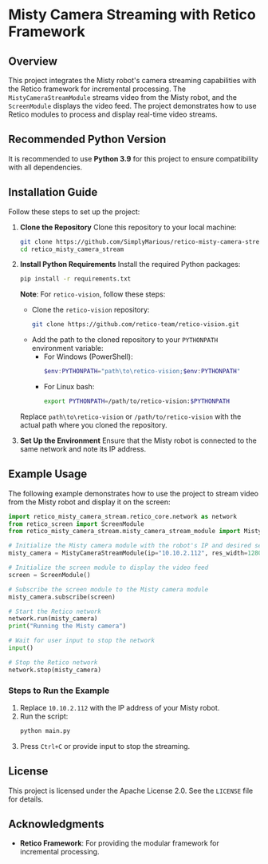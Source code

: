 # Misty Camera Streaming with Retico Framework

## Overview

This project integrates the Misty robot's camera streaming capabilities with the Retico framework for incremental processing. The `MistyCameraStreamModule` streams video from the Misty robot, and the `ScreenModule` displays the video feed. The project demonstrates how to use Retico modules to process and display real-time video streams.

## Recommended Python Version

It is recommended to use **Python 3.9** for this project to ensure compatibility with all dependencies.

## Installation Guide

Follow these steps to set up the project:

1. **Clone the Repository**
   Clone this repository to your local machine:
   ```bash
   git clone https://github.com/SimplyMarious/retico-misty-camera-stream.git retico_misty_camera_stream
   cd retico_misty_camera_stream
   ```

2. **Install Python Requirements**
   Install the required Python packages:
   ```bash
   pip install -r requirements.txt
   ```

   **Note**: For `retico-vision`, follow these steps:
   - Clone the `retico-vision` repository:
     ```bash
     git clone https://github.com/retico-team/retico-vision.git
     ```
   - Add the path to the cloned repository to your `PYTHONPATH` environment variable:
     - For Windows (PowerShell):
       ```powershell
       $env:PYTHONPATH="path\to\retico-vision;$env:PYTHONPATH"
       ```
     - For Linux bash:
       ```bash
       export PYTHONPATH=/path/to/retico-vision:$PYTHONPATH
       ```
   Replace `path\to\retico-vision` or `/path/to/retico-vision` with the actual path where you cloned the repository.

3. **Set Up the Environment**
   Ensure that the Misty robot is connected to the same network and note its IP address.

## Example Usage

The following example demonstrates how to use the project to stream video from the Misty robot and display it on the screen:

```python
import retico_misty_camera_stream.retico_core.network as network
from retico_screen import ScreenModule
from retico_misty_camera_stream.misty_camera_stream_module import MistyCameraStreamModule

# Initialize the Misty camera module with the robot's IP and desired settings
misty_camera = MistyCameraStreamModule(ip="10.10.2.112", res_width=1280, res_height=960, framerate=20)

# Initialize the screen module to display the video feed
screen = ScreenModule()

# Subscribe the screen module to the Misty camera module
misty_camera.subscribe(screen)

# Start the Retico network
network.run(misty_camera)
print("Running the Misty camera")

# Wait for user input to stop the network
input()

# Stop the Retico network
network.stop(misty_camera)
```

### Steps to Run the Example
1. Replace `10.10.2.112` with the IP address of your Misty robot.
2. Run the script:
   ```bash
   python main.py
   ```
3. Press `Ctrl+C` or provide input to stop the streaming.

## License
This project is licensed under the Apache License 2.0. See the `LICENSE` file for details.

## Acknowledgments
- **Retico Framework**: For providing the modular framework for incremental processing.